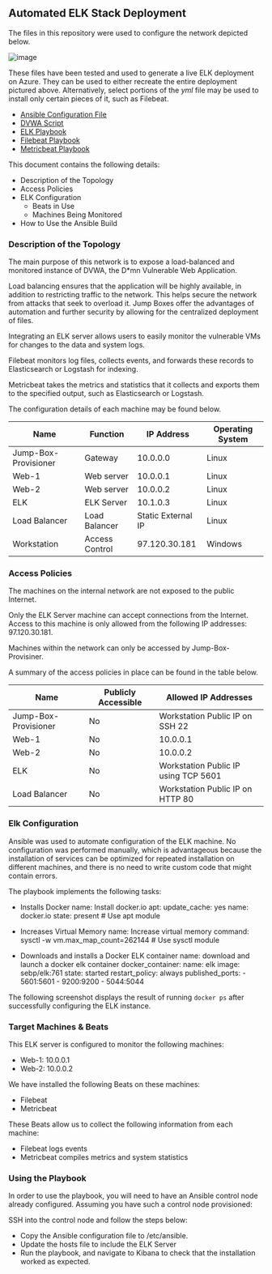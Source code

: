 ## Automated ELK Stack Deployment

The files in this repository were used to configure the network depicted below.

![image](https://user-images.githubusercontent.com/53101711/137885528-e410303a-b0d5-4cce-aa54-0c5b65d798e9.png)

These files have been tested and used to generate a live ELK deployment on Azure. They can be used to either recreate the entire deployment pictured above. Alternatively, select portions of the _yml_ file may be used to install only certain pieces of it, such as Filebeat.

+ [Ansible Configuration File](https://github.com/spookyinfo/ProjectOne/blob/main/Ansible/Ansible.cfg)  
+ [DVWA Script](https://github.com/spookyinfo/ProjectOne/blob/main/Ansible/DVWA)  
+ [ELK Playbook](https://github.com/spookyinfo/ProjectOne/blob/main/Ansible/ELK)  
+ [Filebeat Playbook](https://github.com/spookyinfo/ProjectOne/blob/main/Ansible/Filebeat)  
+ [Metricbeat Playbook](https://github.com/spookyinfo/ProjectOne/blob/main/Ansible/Metricbeat)  
 

This document contains the following details:
- Description of the Topology
- Access Policies
- ELK Configuration
  - Beats in Use
  - Machines Being Monitored
- How to Use the Ansible Build


### Description of the Topology

The main purpose of this network is to expose a load-balanced and monitored instance of DVWA, the D*mn Vulnerable Web Application.

Load balancing ensures that the application will be highly available, in addition to restricting traffic to the network. This helps secure the network from attacks that seek to overload it. Jump Boxes offer the advantages of automation and further security by allowing for the centralized deployment of files.

Integrating an ELK server allows users to easily monitor the vulnerable VMs for changes to the data and system logs.

Filebeat monitors log files, collects events, and forwards these records to Elasticsearch or Logstash for indexing.

Metricbeat takes the metrics and statistics that it collects and exports them to the specified output, such as Elasticsearch or Logstash.

The configuration details of each machine may be found below.

| **Name**             | **Function**   |  **IP Address**    | **Operating System** |
|----------------------|----------------|--------------------|----------------------|
| Jump-Box-Provisioner | Gateway        | 10.0.0.0           | Linux                |
| Web-1                | Web server     | 10.0.0.1           | Linux                |
| Web-2                | Web server     | 10.0.0.2           | Linux                |
| ELK                  | ELK Server     | 10.1.0.3           | Linux                |
| Load Balancer        | Load Balancer  | Static External IP | Linux                |
| Workstation          | Access Control | 97.120.30.181      | Windows              |

### Access Policies

The machines on the internal network are not exposed to the public Internet. 

Only the ELK Server machine can accept connections from the Internet. Access to this machine is only allowed from the following IP addresses: 97.120.30.181.

Machines within the network can only be accessed by Jump-Box-Provisiner.

A summary of the access policies in place can be found in the table below.

| **Name**             | **Publicly Accessible** |  **Allowed IP Addresses**            |
|----------------------|-------------------------|--------------------------------------|
| Jump-Box-Provisioner | No                      | Workstation Public IP on SSH 22      |
| Web-1                | No                      | 10.0.0.1                             |
| Web-2                | No                      | 10.0.0.2                             |
| ELK                  | No                      | Workstation Public IP using TCP 5601 |
| Load Balancer        | No                      | Workstation Public IP on HTTP 80     |

### Elk Configuration

Ansible was used to automate configuration of the ELK machine. No configuration was performed manually, which is advantageous because the installation of services can be optimized for repeated installation on different machines, and there is no need to write custom code that might contain errors.

The playbook implements the following tasks:

+ Installs Docker
    name: Install docker.io
      apt:
        update_cache: yes
        name: docker.io
        state: present      # Use apt module
        
+ Increases Virtual Memory
    name: Increase virtual memory
      command: sysctl -w vm.max_map_count=262144      # Use sysctl module
      
+ Downloads and installs a Docker ELK container
     name: download and launch a docker elk container
      docker_container:
        name: elk
        image: sebp/elk:761
        state: started
        restart_policy: always
        published_ports:
          - 5601:5601
          - 9200:9200
          - 5044:5044


The following screenshot displays the result of running `docker ps` after successfully configuring the ELK instance.



### Target Machines & Beats
This ELK server is configured to monitor the following machines:
+ Web-1: 10.0.0.1
+ Web-2: 10.0.0.2

We have installed the following Beats on these machines:
+ Filebeat
+ Metricbeat

These Beats allow us to collect the following information from each machine:
+ Filebeat logs events
+ Metricbeat compiles metrics and system statistics

### Using the Playbook
In order to use the playbook, you will need to have an Ansible control node already configured. Assuming you have such a control node provisioned: 

SSH into the control node and follow the steps below:
- Copy the Ansible configuration file to /etc/ansible.
- Update the hosts file to include the ELK Server 
- Run the playbook, and navigate to Kibana to check that the installation worked as expected.

